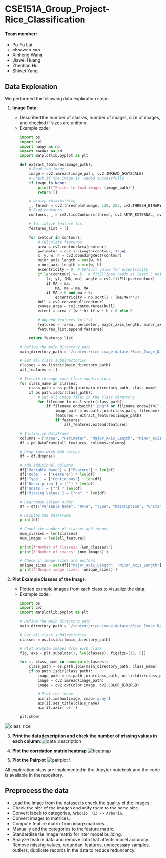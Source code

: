 # CSE151A_Group_Project-Rice_Classification

#### Team member:
* Po-Yu Lai
* chaowen cao
* Xinheng Wang
* Jiawei Huang
* Zhenhan Hu
* Shiwei Yang

## Data Exploration

We performed the following data exploration steps:

1. **Image Data**:
   - Described the number of classes, number of images, size of images, and checked if sizes are uniform.
   - Example code:
     ```python
     import os
     import cv2
     import numpy as np
     import pandas as pd
     import matplotlib.pyplot as plt

     def extract_features(image_path):
         # Read the image
         image = cv2.imread(image_path, cv2.IMREAD_GRAYSCALE)
         # Check if the image is loaded successfully
         if image is None:
             print(f"Failed to load image: {image_path}")
             return []

         # Binary thresholding
         _, thresh = cv2.threshold(image, 128, 255, cv2.THRESH_BINARY | cv2.THRESH_OTSU)
         # Find contours
         contours, _ = cv2.findContours(thresh, cv2.RETR_EXTERNAL, cv2.CHAIN_APPROX_SIMPLE)

         # Initialize feature list
         features_list = []

         for contour in contours:
             # Calculate features
             area = cv2.contourArea(contour)
             perimeter = cv2.arcLength(contour, True)
             x, y, w, h = cv2.boundingRect(contour)
             major_axis_length = max(w, h)
             minor_axis_length = min(w, h)
             eccentricity = 0  # Default value for eccentricity
             if len(contour) >= 5:  # fitEllipse needs at least 5 points
                 (x, y), (MA, ma), angle = cv2.fitEllipse(contour)
                 if MA < ma:
                     MA, ma = ma, MA
                 if MA > 0 and ma > 0:
                     eccentricity = np.sqrt(1 - (ma/MA)**2)
             hull = cv2.convexHull(contour)
             convex_area = cv2.contourArea(hull)
             extent = area / (w * h) if w * h > 0 else 0

             # Append features to list
             features = [area, perimeter, major_axis_length, minor_axis_length, eccentricity, convex_area, extent]
             features_list.append(features)

         return features_list

     # Define the main directory path
     main_directory_path = '/content/rice-image-dataset/Rice_Image_Dataset'

     # Get all class subdirectories
     classes = os.listdir(main_directory_path)
     all_features = []

     # Iterate through each class subdirectory
     for class_name in classes:
         class_path = os.path.join(main_directory_path, class_name)
         if os.path.isdir(class_path):
             # Get all image files in the class directory
             for filename in os.listdir(class_path):
                 if filename.endswith(".png") or filename.endswith(".jpg"):
                     image_path = os.path.join(class_path, filename)
                     features = extract_features(image_path)
                     if features:
                         all_features.extend(features)

     # Initialize DataFrame
     columns = ["Area", "Perimeter", "Major_Axis_Length", "Minor_Axis_Length", "Eccentricity", "Convex_Area", "Extent"]
     df = pd.DataFrame(all_features, columns=columns)

     # Drop rows with NaN values
     df = df.dropna()

     # Add additional columns
     df['Variable Name'] = ["Feature"] * len(df)
     df['Role'] = ["Feature"] * len(df)
     df['Type'] = ["Continuous"] * len(df)
     df['Description'] = [""] * len(df)
     df['Units'] = [""] * len(df)
     df['Missing Values'] = ["no"] * len(df)

     # Rearrange column order
     df = df[["Variable Name", "Role", "Type", "Description", "Units", "Missing Values", "Area", "Perimeter", "Major_Axis_Length", "Minor_Axis_Length", "Eccentricity", "Convex_Area", "Extent"]]

     # Display the DataFrame
     print(df)

     # Count the number of classes and images
     num_classes = len(classes)
     num_images = len(all_features)

     print(f'Number of classes: {num_classes}')
     print(f'Number of images: {num_images}')

     # Check if image sizes are uniform
     unique_sizes = set(df[["Major_Axis_Length", "Minor_Axis_Length"]].apply(tuple, axis=1))
     print(f'Unique image sizes: {unique_sizes}')
     ```

2. **Plot Example Classes of the Image**:
   - Plotted example images from each class to visualize the data.
   - Example code:
     ```python
     import os
     import cv2
     import matplotlib.pyplot as plt

     # Define the main directory path
     main_directory_path = '/content/rice-image-dataset/Rice_Image_Dataset'

     # Get all class subdirectories
     classes = os.listdir(main_directory_path)

     # Plot example images from each class
     fig, axs = plt.subplots(1, len(classes), figsize=(15, 5))

     for i, class_name in enumerate(classes):
         class_path = os.path.join(main_directory_path, class_name)
         if os.path.isdir(class_path):
             image_path = os.path.join(class_path, os.listdir(class_path)[0])
             image = cv2.imread(image_path)
             image = cv2.cvtColor(image, cv2.COLOR_BGR2RGB)

             # Plot the image
             axs[i].imshow(image, cmap='gray')
             axs[i].set_title(class_name)
             axs[i].axis('off')

     plt.show()
     ```
![class_rice](https://raw.githubusercontent.com/Astraeven0502/CSE151A_Group_Project-Rice_Classification/main/data_picture/class_rice.png)

3. **Print the data description and check the number of missing values in each column**:
![data_description](https://raw.githubusercontent.com/Astraeven0502/CSE151A_Group_Project-Rice_Classification/main/data_picture/Data_description.png)

4. **Plot the correlation matrix heatmap**
![heatmap](https://raw.githubusercontent.com/Astraeven0502/CSE151A_Group_Project-Rice_Classification/main/data_picture/heatmap.png)

5. **Plot the Pairplot**
![pairplot](https://raw.githubusercontent.com/Astraeven0502/CSE151A_Group_Project-Rice_Classification/main/data_picture/pairplot.png) \\

All exploration steps are implemented in the Jupyter notebook and the code is available in the repository.

## Preprocess the data
* Load the image from the dataset to check the quality of the images.
* Check the size of the images and unify them to the same size.
* Convert labels to categories, `Arborio （1）-> Arborio`.
* Convert images to matrices.
* Compute feature matrix from image matrices.
* Manually add the categories to the feature matrix.
* Standardize the image matrix for later model building.
* Analyze feature data and remove data that affects model accuracy. Remove missing values, redundant features, unnecessary samples, outliers, duplicate records in the data to reduce redundancy.
